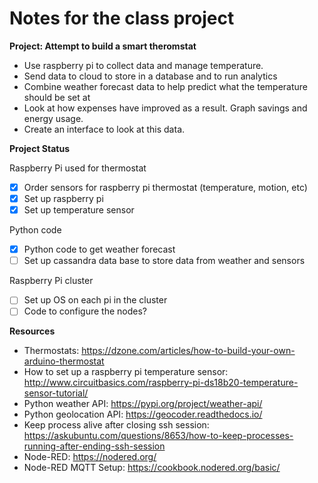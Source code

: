 Notes for the class project
===========================

**Project: Attempt to build a smart theromstat**

  * Use raspberry pi to collect data and manage temperature.
  * Send data to cloud to store in a database and to run analytics
  * Combine weather forecast data to help predict what the temperature should be set at
  * Look at how expenses have improved as a result. Graph savings and energy usage.
  * Create an interface to look at this data.

**Project Status**

Raspberry Pi used for thermostat

 * [x] Order sensors for raspberry pi thermostat (temperature, motion, etc)
 * [x] Set up raspberry pi
 * [x] Set up temperature sensor

Python code

 * [x] Python code to get weather forecast
 * [ ] Set up cassandra data base to store data from weather and sensors
 
Raspberry Pi cluster
 
 * [ ] Set up OS on each pi in the cluster
 * [ ] Code to configure the nodes?

**Resources**

 * Thermostats: https://dzone.com/articles/how-to-build-your-own-arduino-thermostat
 * How to set up a raspberry pi temperature sensor: http://www.circuitbasics.com/raspberry-pi-ds18b20-temperature-sensor-tutorial/
 * Python weather API: https://pypi.org/project/weather-api/
 * Python geolocation API: https://geocoder.readthedocs.io/
 * Keep process alive after closing ssh session: https://askubuntu.com/questions/8653/how-to-keep-processes-running-after-ending-ssh-session
 * Node-RED: https://nodered.org/
 * Node-RED MQTT Setup: https://cookbook.nodered.org/basic/
 

